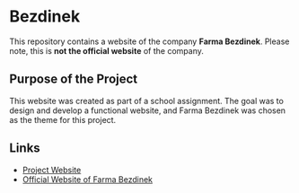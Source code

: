 # Bezdinek

This repository contains a website of the company **Farma Bezdinek**. Please note, this is **not the official website** of the company. 

## Purpose of the Project

This website was created as part of a school assignment. The goal was to design and develop a functional website, and Farma Bezdinek was chosen as the theme for this project.

## Links

- [Project Website](https://freddycz.github.io/bezdinek/)  
- [Official Website of Farma Bezdinek](https://www.farmabezdinek.cz)

